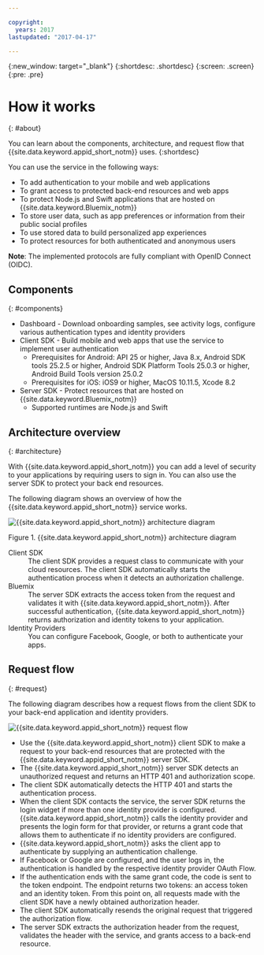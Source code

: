 ```yaml
---

copyright:
  years: 2017
lastupdated: "2017-04-17"

---
```


{:new_window: target="_blank"}
{:shortdesc: .shortdesc}
{:screen: .screen}
{:pre: .pre}


# How it works
{: #about}

You can learn about the components, architecture, and request flow that {{site.data.keyword.appid_short_notm}} uses.
{:shortdesc}


You can use the service in the following ways:

* To add authentication to your mobile and web applications
* To grant access to protected back-end resources and web apps
* To protect Node.js and Swift applications that are hosted on {{site.data.keyword.Bluemix_notm}}
* To store user data, such as app preferences or information from their public social profiles
* To use stored data to build personalized app experiences
* To protect resources for both authenticated and anonymous users

**Note**: The implemented protocols are fully compliant with OpenID Connect (OIDC).


## Components
{: #components}

* Dashboard - Download onboarding samples, see activity logs, configure various authentication types and identity providers
* Client SDK - Build mobile and web apps that use the service to implement user authentication
    * Prerequisites for Android: API 25 or higher, Java 8.x, Android SDK tools 25.2.5 or higher, Android SDK Platform Tools 25.0.3 or higher, Android Build Tools version 25.0.2
    * Prerequisites for iOS: iOS9 or higher, MacOS 10.11.5, Xcode 8.2
* Server SDK - Protect resources that are hosted on {{site.data.keyword.Bluemix_notm}}
    * Supported runtimes are Node.js and Swift

## Architecture overview
{: #architecture}

With {{site.data.keyword.appid_short_notm}} you can add a level of security to your applications by requiring users to sign in. You can also use the server SDK to protect your back end resources.

The following diagram shows an overview of how the {{site.data.keyword.appid_short_notm}} service works.

![{{site.data.keyword.appid_short_notm}} architecture diagram](/images/appid_architecture2.png)

Figure 1. {{site.data.keyword.appid_short_notm}} architecture diagram

<dl>
  <dt> Client SDK </dt>
    <dd> The client SDK provides a request class to communicate with your cloud resources. The client SDK automatically starts the authentication process when it detects an authorization challenge. </dd>
  <dt> Bluemix </dt>
    <dd>  The server SDK extracts the access token from the request and validates it with {{site.data.keyword.appid_short_notm}}. After successful authentication, {{site.data.keyword.appid_short_notm}} returns authorization and identity tokens to your application. </dd>
  <dt> Identity Providers </dt>
    <dd> You can configure Facebook, Google, or both to authenticate your apps.  </dd>
</dl>


## Request flow
{: #request}

The following diagram describes how a request flows from the client SDK to your back-end application and identity providers.

![{{site.data.keyword.appid_short_notm}} request flow](/images/appidflow.png)


* Use the {{site.data.keyword.appid_short_notm}} client SDK to make a request to your back-end resources that are protected with the {{site.data.keyword.appid_short_notm}} server SDK.
* The {{site.data.keyword.appid_short_notm}} server SDK detects an unauthorized request and returns an HTTP 401 and authorization scope.
* The client SDK automatically detects the HTTP 401 and starts the authentication process.
* When the client SDK contacts the service, the server SDK returns the login widget if more than one identity provider is configured. {{site.data.keyword.appid_short_notm}} calls the identity provider and presents the login form for that provider, or returns a grant code that allows them to authenticate if no identity providers are configured.
* {{site.data.keyword.appid_short_notm}} asks the client app to authenticate by supplying an authentication challenge.
* If Facebook or Google are configured, and the user logs in, the authentication is handled by the respective identity provider OAuth Flow.
* If the authentication ends with the same grant code, the code is sent to the token endpoint. The endpoint returns two tokens: an access token and an identity token. From this point on, all requests made with the client SDK have a newly obtained authorization header.
* The client SDK automatically resends the original request that triggered the authorization flow.
* The server SDK extracts the authorization header from the request, validates the header with the service, and grants access to a back-end resource.
